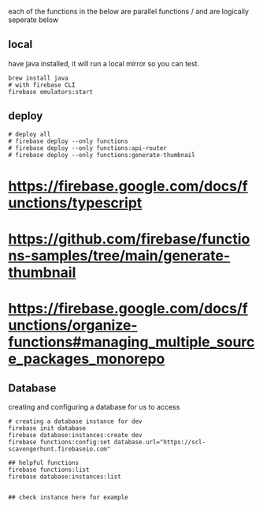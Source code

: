 

each of the functions in the below are parallel functions / and are logically seperate below

## local 
have java installed, it will run a local mirror so you can test.
```
brew install java
# with firebase CLI
firebase emulators:start
```

## deploy 
```
# deploy all
# firebase deploy --only functions
# firebase deploy --only functions:api-router
# firebase deploy --only functions:generate-thumbnail
```

# https://firebase.google.com/docs/functions/typescript
# https://github.com/firebase/functions-samples/tree/main/generate-thumbnail
# https://firebase.google.com/docs/functions/organize-functions#managing_multiple_source_packages_monorepo


## Database

creating and configuring a database for us to access
```
# creating a database instance for dev
firebase init database
firebase database:instances:create dev
firebase functions:config:set database.url="https://scl-scavengerhunt.firebaseio.com"

## helpful functions
firebase functions:list
firebase database:instances:list


## check instance here for example

```